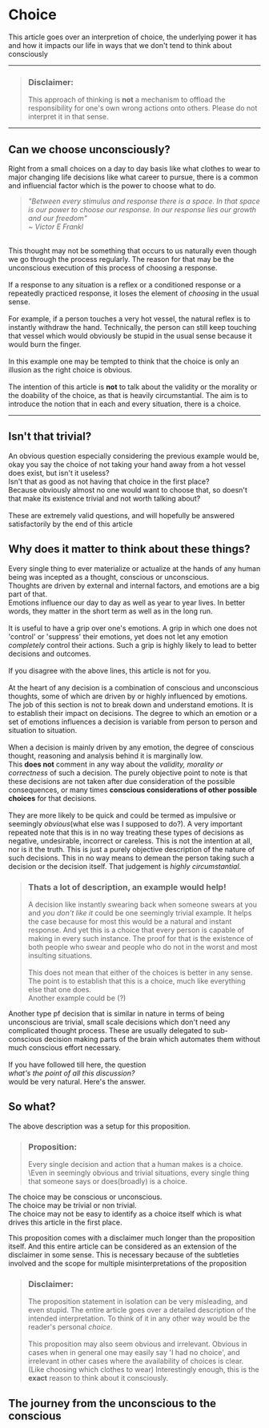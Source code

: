 # Choice
This article goes over an interpretion of choice, the underlying power it has and how it impacts our life in ways that we don't tend to think about consciously

___

> ### Disclaimer: 
>This approach of thinking is **not** a mechanism to offload the responsibility for one's own wrong actions onto others.
>Please do not interpret it in that sense.

___

## Can we choose unconsciously?
Right from a small choices on a day to day basis like what clothes to wear to major changing life decisions like what career to pursue, there is a common and influencial factor which is the power to choose what to do.

> _"Between every stimulus and response there is a space. In that space is our power to choose our response. In our response lies our growth and our freedom"_ \
>_~ Victor E Frankl_

\
This thought may not be something that occurs to us naturally even though we go through the process regularly. The reason for that may be the unconscious execution of this process of choosing a response.\
\
If a response to any situation is a reflex or a conditioned response or a repeatedly practiced response, it loses the element of _choosing_ in the usual sense. \
\
For example, if a person touches a very hot vessel, the natural reflex is to instantly withdraw the hand. Technically, the person can still keep touching that vessel which would obviously be stupid in the usual sense because it would burn the finger.\
\
In this example one may be tempted to think that the choice is only an illusion as the right choice is obvious.\
\
The intention of this article is **not** to talk about the validity or the morality or the doability of the choice, as that is heavily circumstantial. 
The aim is to introduce the notion that in each and every situation, there is a choice.

___

## Isn't that trivial?

An obvious question especially considering the previous example would be, okay you say the choice of not taking your hand away from a hot vessel does exist, but isn't it useless?\
Isn't that as good as not having that choice in the first place?\
Because obviously almost no one would want to choose that, so doesn't that make its existence trivial and not worth talking about?\
\
These are extremely valid questions, and will hopefully be answered satisfactorily by the end of this article

## Why does it matter to think about these things?
Every single thing to ever materialize or actualize at the hands of any human being was incepted as a thought, conscious or unconscious.\
Thoughts are driven by external and internal factors, and emotions are a big part of that.\
Emotions influence our day to day as well as year to year lives. In better words, they matter in the short term as well as in the long run.\
\
It is useful to have a grip over one's emotions. A grip in which one does not 'control' or 'suppress' their emotions, yet does not let any emotion _completely_ control their actions. Such a grip is highly likely to lead to better decisions and outcomes.\
\
If you disagree with the above lines, this article is not for you.\
\
At the heart of any decision is a combination of conscious and unconscious thoughts, some of which are driven by or highly influenced by emotions. The job of this section is not to break down and understand emotions. It is to establish their impact on decisions. The degree to which an emotion or a set of emotions influences a decision is variable from person to person and situation to situation.\
\
When a decision is mainly driven by any emotion, the degree of conscious thought, reasoning and analysis behind it is marginally low.\
This **does not** comment in any way about the _validity, morality or correctness_ of such a decision. The purely objective point to note is that these decisions are not taken after due consideration of the possible consequences, or many times **conscious considerations of other possible choices** for that decisions.\
\
They are more likely to be quick and could be termed as impulsive or seemingly _obvious_(what else was I supposed to do?). A very important repeated note that this is in no way treating these types of decisions as negative, undesirable, incorrect or careless. This is not the intention at all, nor is it the truth. This is just a purely objective description of the nature of such decisions. This in no way means to demean the person taking such a decision or the decision itself. That judgement is _highly circumstantial_. 
> ### Thats a lot of description, an example would help!
> A decision like instantly swearing back when someone swears at you and _you don't like it_ could be one seemingly trivial example. It helps the case because for most this would be a natural and instant response. And yet this is a choice that every person is capable of making in every such instance. The proof for that is the existence of both people who swear and people who do not in the worst and most insulting situations.\
\
This does not mean that either of the choices is better in any sense. The point is to establish that this is a choice, much like everything else that one does.\
Another example could be (?)

Another type pf decision that is similar in nature in terms of being unconscious are trivial, small scale decisions which don't need any complicated thought process. These are usually delegated to sub-conscious decision making parts of the brain which automates them without much conscious effort necessary.\
\
If you have followed till here, the question\
 _what's the point of all this discussion?_\
 would be very natural. Here's the answer.

 ## So what?
 
 The above description was a setup for this proposition.
 >### Proposition:
 >Every single decision and action that a human makes is a choice.
 \Even in seemingly obvious and trivial situations, every single thing that someone says or does(broadly) is a choice.


 The choice may be conscious or unconscious.\
 The choice may be trivial or non trivial.\
 The choice may not be easy to identify as a choice itself which is what drives this article in the first place.

This proposition comes with a disclaimer much longer than the proposition itself. And this entire article can be considered as an extension of the disclaimer in some sense. This is necessary because of the subtleties involved and the scope for multiple misinterpretations of the proposition


 >### Disclaimer:
 > The proposition statement in isolation can be very misleading, and even stupid. The entire article goes over a detailed description of the intended interpretation. To think of it in any other way would be the reader's personal _choice_.\
 \
 > This proposition may also seem obvious and irrelevant. Obvious in cases when in general one may easily say 'I had no choice', and irrelevant in other cases where the availability of choices is clear. (Like choosing which clothes to wear)
 >Interestingly enough, this is the **exact** reason to think about it consciously.


 ## The journey from the unconscious to the conscious

